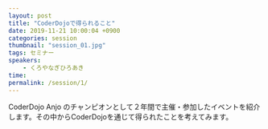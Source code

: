 ```yaml
---
layout: post
title: "CoderDojoで得られること"
date: 2019-11-21 10:00:04 +0900
categories: session
thumbnail: "session_01.jpg"
tags: セミナー
speakers:
    - くろやなぎひろあき
time:
permalink: /session/1/
---
```


CoderDojo Anjo のチャンピオンとして２年間で主催・参加したイベントを紹介します。その中からCoderDojoを通じて得られたことを考えてみます。
